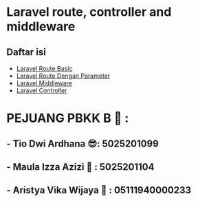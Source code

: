 # Laravel route, controller and middleware

## Daftar isi

-   [Laravel Route Basic](laravel-route.md)
-   [Laravel Route Dengan Parameter](Laravel-Route-Parameter.md)
-   [Laravel Middleware](Laravel-Middleware.md)
-   [Laravel Controller](Laravel-Controller.md)


# PEJUANG PBKK B 🥸 :
## - Tio Dwi Ardhana           😎: 5025201099
## - Maula Izza Azizi          🥰 : 5025201104
## - Aristya Vika Wijaya       👧 : 05111940000233
